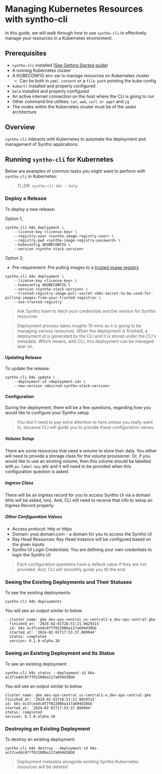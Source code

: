 # Managing Kubernetes Resources with syntho-cli

In this guide, we will walk through how to use `syntho-cli` to effectively manage your resources in a Kubernetes environment.

## Prerequisites

* `syntho-cli` installed ([See Getting Started guide](./getting-started.md))
* A running Kubernetes cluster
* A KUBECONFIG env var to manage resources on Kubernetes cluster
    * Can be both in `yaml content` or a `file path` pointing the kube config
* `kubectl` installed and properly configured
* `helm` installed and properly configured
* An active internet connection on the host where the CLI is going to run
* Other command line utilities: `tar`, `awk`, `curl or wget` and `jq`
* The nodes within the Kubernetes cluster must be of the `amd64` architecture


## Overview

`syntho-cli` interacts with Kubernetes to automate the deployment and management of Syntho applications.

## Running `syntho-cli` for Kubernetes

Below are examples of common tasks you might want to perform with `syntho-cli` in Kubernetes:

> TL;DR: `syntho-cli k8s --help`

### Deploy a Release

To deploy a new release:


Option 1;
```
syntho-cli k8s deployment \
    --license-key <license-key> \
    --registry-user <syntho-image-registry-user> \
    --registry-pwd <syntho-image-registry-password> \
    --kubeconfig $KUBECONFIG \
    --version <syntho-stack-version>
```

Option 2;
- Pre-requirement: Pre pulling images to a [trusted image registry](./utilities.md#pulling-images-into-a-trusted-image-registry)

```
syntho-cli k8s deployment \
    --license-key <license-key> \
    --kubeconfig $KUBECONFIG \
    --version <syntho-stack-version> \
    --trusted-registry-image-pull-secret <k8s-secret-to-be-used-for-pulling-images-from-your-trusted-registry> \
    --use-trusted-registry
```

> Ask Syntho team to fetch your credentials and the version for Syntho resources

> Deployment process takes roughly 10 mins as it is going to be managing various resources.
> When the deployment is finished, a deployment id is generated by the CLI and it is stored under
> the CLI's metadata. Which means, with CLI, this deployment can be managed later on.


#### Updating Release

To update the release:

```
syntho-cli k8s update \
    --deployment-id <deployment-id> \
    --new-version <desired-syntho-stack-version>
```

#### Configuration

During the deployment, there will be a few questions, regarding how you would like to configure
your Syntho setup.

> You don't need to pay extra attention to here unless you really want to, because CLI will guide you
 to provide these configuration values.

##### Volume Setup

There are some resources that need a volume to store their data. You either will need to provide a
storage class for the volume provisioner. Or, if you would like to use an existing volume,
then this volume should be labelled with `pv-label-key` attr and it will need to be provided when
this configuration question is asked.

##### Ingress Class

There will be an ingress record for you to access Syntho UI via a domain (this will be asked, too).
And, CLI will need to receive that info to setup an Ingress Record properly.

##### Other Configuration Values

- Access protocol: http or https
- Domain: your.domain.com - a domain for you to access the Syntho UI
- Ray Head Resources: Ray Head instance will be configured based on the given inputs
- Syntho UI Login Credentials: You are defining your own credentials to login the Syntho UI

> Each configuration questions have a default value if they are not provided. And, CLI will
> smoothly guide you till the end.


### Seeing the Existing Deployments and Their Statuses

To see the existing deployments:

```
syntho-cli k8s deployments
```

You will see an output similar to below

```
- cluster_name: gke_dev-ops-central_us-central1-a_dev-ops-central-gke
  finished_at: '2024-02-01T28:51:21.0829315'
  id: k8s-ac37ceddc8f7f02200ba117a694d38bb
  started_at: '2024-02-01T17:53:37.089944'
  status: completed
  version: 0.1.0-alpha.10

```

### Seeing an Existing Deployment and Its Status

To see an existing deployment:

```
syntho-cli k8s status --deployment-id k8s-ac37ceddc8f7f02200ba117a694d38bb
```

You will see an output similar to below

```
cluster_name: gke_dev-ops-central_us-central1-a_dev-ops-central-gke
finished_at: '2024-02-01T28:51:21.0829315'
id: k8s-ac37ceddc8f7f02200ba117a694d38bb
started_at: '2024-02-01T17:53:37.089944'
status: completed
version: 0.1.0-alpha.10

```

### Destroying an Existing Deployment

To destroy an existing deployment:

```
syntho-cli k8s destroy --deployment-id k8s-ac37ceddc8f7f02200ba117a694d38bb
```

> Deployment metadata alongside existing Syntho Kubernetes resources will be deleted
